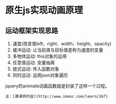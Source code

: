 # 原生js实现动画原理
## 运动框架实现思路

 1. 速度(改变值left、right、width、height、opacity)
 2. 缓冲运动: 让当前值与目标值差称为速度的变量
 3. 多物体运动: this对象的运用
 4. 任意值运动: 变量抽离
 5. 链式运动: 传入函数对象
 6. 同时运动: 运用json对象遍历

 jquery的animate动画函数就是封装了这样一个过程。

 	注：[慕课网内容](http://www.imooc.com/learn/167)
